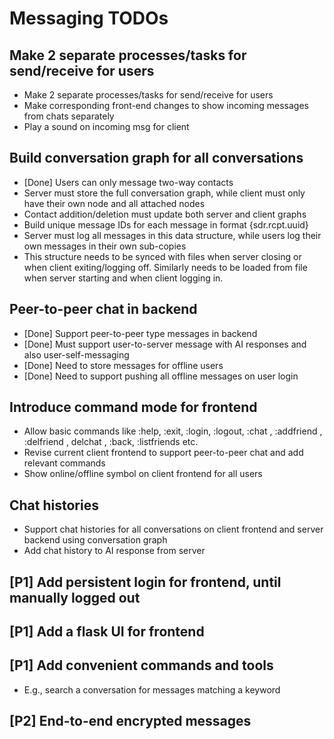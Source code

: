 # Messaging TODOs

## Make 2 separate processes/tasks for send/receive for users

- Make 2 separate processes/tasks for send/receive for users
- Make corresponding front-end changes to show incoming messages from chats separately
- Play a sound on incoming msg for client

## Build conversation graph for all conversations

- [Done] Users can only message two-way contacts
- Server must store the full conversation graph, while client must only have their own node and all attached nodes
- Contact addition/deletion must update both server and client graphs
- Build unique message IDs for each message in format {sdr.rcpt.uuid}
- Server must log all messages in this data structure, while users log their own messages in their own sub-copies
- This structure needs to be synced with files when server closing or when client exiting/logging off. Similarly needs to be loaded from file when server starting and when client logging in.

## Peer-to-peer chat in backend

- [Done] Support peer-to-peer type messages in backend
- [Done] Must support user-to-server message with AI responses and also user-self-messaging
- [Done] Need to store messages for offline users
- [Done] Need to support pushing all offline messages on user login

## Introduce command mode for frontend

- Allow basic commands like :help, :exit, :login, :logout, :chat <username>, :addfriend <username>, :delfriend <username>, delchat <username>, :back, :listfriends etc.
- Revise current client frontend to support peer-to-peer chat and add relevant commands
- Show online/offline symbol on client frontend for all users

## Chat histories

- Support chat histories for all conversations on client frontend and server backend using conversation graph
- Add chat history to AI response from server

## [P1] Add persistent login for frontend, until manually logged out

## [P1] Add a flask UI for frontend

## [P1] Add convenient commands and tools

- E.g., search a conversation for messages matching a keyword

## [P2] End-to-end encrypted messages